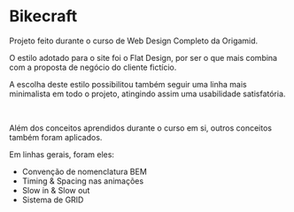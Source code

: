 # Bikecraft

Projeto feito durante o curso de Web Design Completo da Origamid.

O estilo adotado para o site foi o Flat Design, por ser o que mais combina com a proposta de negócio do cliente fictício.

A escolha deste estilo possibilitou também seguir uma linha mais minimalista em todo o projeto, atingindo assim uma usabilidade satisfatória.

&nbsp; 

Além dos conceitos aprendidos durante o curso em si, outros conceitos também foram aplicados.

Em linhas gerais, foram eles:

- Convenção de nomenclatura BEM 
- Timing & Spacing nas animações
- Slow in & Slow out
- Sistema de GRID 